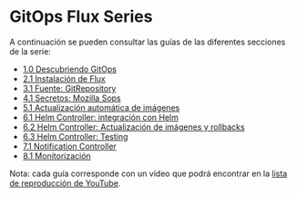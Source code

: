 # GitOps Flux Series

A continuación se pueden consultar las guías de las diferentes secciones de la serie:

- [1.0 Descubriendo GitOps](1.0-descubriendo-gitops/README.md)
- [2.1 Instalación de Flux](2.1-instalacion-flux/README.md)
- [3.1 Fuente: GitRepository](3.1-fuente-gitrepository/README.md)
- [4.1 Secretos: Mozilla Sops](4.1-secretos-mozilla-sops/README.md)
- [5.1 Actualización automática de imágenes](5.1-actualizacion-automatica-imagenes/README.md)
- [6.1 Helm Controller: integración con Helm](#)
- [6.2 Helm Controller: Actualización de imágenes y rollbacks](#)
- [6.3 Helm Controller: Testing](./)
- [7.1 Notification Controller](#)
- [8.1 Monitorización](#)


Nota: cada guía corresponde con un vídeo que podrá encontrar en la [lista de reproducción de YouTube](hhttps://www.youtube.com/playlist?list=PLuQL-CB_D1E7gRzUGlchvvmGDF1rIiWkj).
